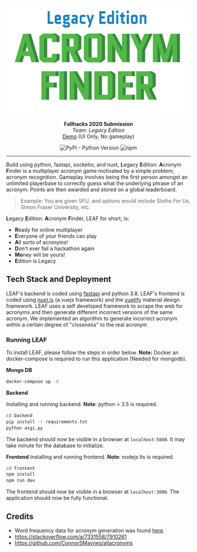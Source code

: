 <p align="center">
  <img src="./readme-image.png" alt="Legacy Edition" height="300" />
</p>
<p align="center">
  <strong>Fallhacks 2020 Submission</strong></br>
  <em>Team: Legacy Edition</em></br>
  <a href="https://leaf.flortz.vercel.app/" target="_blaank">Demo</a> (UI Only, No gameplay)
</p>
<p align="center">
<img alt="PyPI - Python Version" src="https://img.shields.io/pypi/pyversions/fastapi" />
<img alt="npm" src="https://img.shields.io/npm/v/npm" />
</p>

---
Build using python, fastapi, socketio, and nuxt,  **L**egacy **E**dition: **A**cronym **F**inder is a multiplayer acronym
game motivated by a simple problem; acronym recognition. Gameplay involves being the first person amongst an unlimited playerbase 
to correctly guess what the underlying phrase of an acronym. Points are then awarded and stored on a global leaderboard.

> Example: You are given SFU, and options would include Sloths For Us, Simon Fraser University, etc.

**L**egacy **E**dition: **A**cronym **F**inder, LEAF for short, is:
- **R**eady for online multiplayer
- **E**veryone of your friends can play
- **A**ll sorts of acronyms!
- **D**on't ever fail a hackathon again
- **Mo**ney will be yours!
- **E**dition is Legacy

## Tech Stack and Deployment
LEAF's backend is coded using [fastapi](https://fastapi.tiangolo.com/) and python 3.8. LEAF's frontend is coded 
using [nuxt.js](https://nuxtjs.org) (a vuejs framework) and the [vuetify](https://vuetifyjs.com/) material design framework.
LEAF uses a self developed framework to scrape the web for acronyms and then generate different incorrect versions of the same acronym.
We implemented an algorithm to generate incorrect acronym within a certain degree of "closeness" to the real acronym

### Running LEAF
To install LEAF, please follow the steps in order below.
**Note:** Docker an docker-compose is required to run this application (Needed for mongodb). 

**Mongo DB**
```bash
docker-compose up -d 
```

**Backend**

Installing and running backend.  **Note**: python > 3.5 is required. 
```bash 
cd backend
pip install -r requirements.txt
python asgi.py
```
The backend should now be visible in a browser at `localhost:5000`. It may take minute for the database to initialize.

**Frontend**
Installing and running frontend.  **Note**: nodejs lts is required.
```bash
cd frontent
npm install
npm run dev
```
The frontend should now be visible in a browser at `localhost:3000`.  The application should now be fully functional.

## Credits
- Word frequency data for acronym generation was found [here](http://norvig.com/ngrams/).
- https://stackoverflow.com/a/7331558/7910261
- https://github.com/ConnorSMaynes/allacronyms

